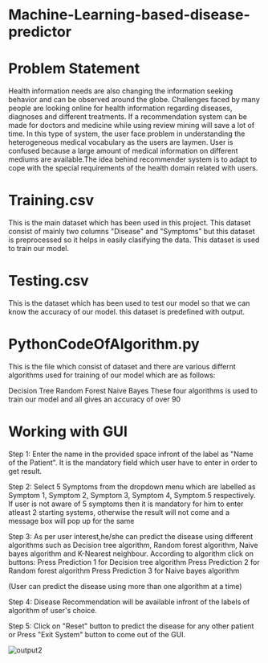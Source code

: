 # Machine-Learning-based-disease-predictor
# Problem Statement
Health information needs are also changing the information seeking behavior and can be observed around the globe. Challenges faced by many people are looking online for health information regarding diseases, diagnoses and different treatments. If a recommendation system can be made for doctors and medicine while using review mining will save a lot of time. In this type of system, the user face problem in understanding the heterogeneous medical vocabulary as the users are laymen. User is confused because a large amount of medical information on different mediums are available.The idea behind recommender system is to adapt to cope with the special requirements of the health domain related with users.
# Training.csv
This is the main dataset which has been used in this project. This dataset consist of mainly two columns "Disease" and "Symptoms" but this dataset is preprocessed so it helps in easily clasifying the data. This dataset is used to train our model.
# Testing.csv
This is the dataset which has been used to test our model so that we can know the accuracy of our model. this dataset is predefined with output.
# PythonCodeOfAlgorithm.py
This is the file which consist of dataset and there are various differnt algorithms used for training of our model which are as follows:

Decision Tree
Random Forest
Naive Bayes 
These four algorithms is used to train our model and all gives an accuracy of over 90
# Working with GUI

Step 1:
Enter the name in the provided space infront of the label as "Name of the Patient". It is the mandatory field which user have to enter in order to get result.

Step 2:
Select 5 Symptoms from the dropdown menu which are labelled as Symptom 1, Symptom 2, Symptom 3, Symptom 4, Symptom 5 respectively. If user is not aware of 5 symptoms then it is mandatory for him to enter atleast 2 starting systems, otherwise the result will not come and a message box will pop up for the same

Step 3:
As per user interest,he/she can predict the disease using different algorithms such as Decision tree algorithm, Random forest algorithm, Naive bayes algorithm and K-Nearest neighbour. According to algorithm click on buttons:
Press Prediction 1 for Decision tree algorithm
Press Prediction 2 for Random forest algorithm
Press Prediction 3 for Naive bayes algorithm

(User can predict the disease using more than one algorithm at a time)

Step 4:
Disease Recommendation will be available infront of the labels of algorithm of user's choice.

Step 5:
Click on "Reset" button to predict the disease for any other patient or Press "Exit System" button to come out of the GUI.


![output2](https://user-images.githubusercontent.com/68703153/128571149-d674f782-0119-4e1a-9b30-6000ff0cf008.PNG)


